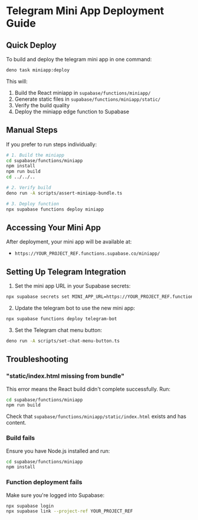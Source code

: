 # Telegram Mini App Deployment Guide

## Quick Deploy

To build and deploy the telegram mini app in one command:

```bash
deno task miniapp:deploy
```

This will:
1. Build the React miniapp in `supabase/functions/miniapp/`
2. Generate static files in `supabase/functions/miniapp/static/`
3. Verify the build quality
4. Deploy the miniapp edge function to Supabase

## Manual Steps

If you prefer to run steps individually:

```bash
# 1. Build the miniapp
cd supabase/functions/miniapp
npm install
npm run build
cd ../../..

# 2. Verify build
deno run -A scripts/assert-miniapp-bundle.ts

# 3. Deploy function
npx supabase functions deploy miniapp
```

## Accessing Your Mini App

After deployment, your mini app will be available at:
- `https://YOUR_PROJECT_REF.functions.supabase.co/miniapp/`

## Setting Up Telegram Integration

1. Set the mini app URL in your Supabase secrets:
```bash
npx supabase secrets set MINI_APP_URL=https://YOUR_PROJECT_REF.functions.supabase.co/miniapp/
```

2. Update the telegram bot to use the new mini app:
```bash
npx supabase functions deploy telegram-bot
```

3. Set the Telegram chat menu button:
```bash
deno run -A scripts/set-chat-menu-button.ts
```

## Troubleshooting

### "static/index.html missing from bundle"
This error means the React build didn't complete successfully. Run:
```bash
cd supabase/functions/miniapp
npm run build
```

Check that `supabase/functions/miniapp/static/index.html` exists and has content.

### Build fails
Ensure you have Node.js installed and run:
```bash
cd supabase/functions/miniapp
npm install
```

### Function deployment fails
Make sure you're logged into Supabase:
```bash
npx supabase login
npx supabase link --project-ref YOUR_PROJECT_REF
```